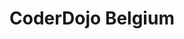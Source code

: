 ---
description: |
  The CoderDojo movement believes that an understanding of programming languages is increasingly important in the modern world, that it’s both better and easier to learn these skills early, and that nobody should be denied the opportunity to do so.

  To that end, CoderDojo has built a global network of free, volunteer-led, community-based programming clubs for young people. Anyone aged seven to eighteen can visit a Dojo where they can learn to code, build a website, create an app or a game, and explore technology in an informal, creative, and social environment. They will be coached by enthusiastic volunteer, most of whom come from the IT World

  CoderDojo is also an environment where coaches and kids can get together with other technology enthusiasts and experiment with everything digital. It is a meeting place for digital minds and a playground for young and old.
layout: stand
logo: stands/coderdojo_belgium/logo.png
new_this_year: |
  <p>We are continuously growing, adding more and more dojos. Since last year we had to adapt and switch to online dojos.
  Each year we provide free workshops and conference for our coaches so that they can develop new skills that they can afterwards share with the kids.</p>
showcase: | 
  <p>CoderDojo is also an environment where coaches and kids can get together with other technology enthusiasts and experiment with everything digital. It is a meeting place for digital minds and a playground for young and old. Have you always wanted to race with robots, send messages with a led screen or build your own version of Mario Bros? CoderDojo is your perfect excuse!</p>
themes:
- Education
title: CoderDojo Belgium
website: https://www.coderdojobelgium.be/en
show_on_overview: true
chatroom: coderdojo
---